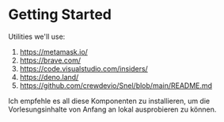 # Getting Started

Utilities we'll use:  
1. https://metamask.io/   
2. https://brave.com/  
3. https://code.visualstudio.com/insiders/  
4. https://deno.land/   
5. https://github.com/crewdevio/Snel/blob/main/README.md    

Ich empfehle es all diese Komponenten zu installieren, um die Vorlesungsinhalte von Anfang an lokal ausprobieren zu können.


